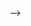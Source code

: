 <!-- ---
layout: page
permalink: /publications/
title: publications
description: publications by categories in reversed chronological order. generated by jekyll-scholar.
nav: true
nav_order: 2
---

<!-- _pages/publications.md -->

<!-- {% include bib_search.liquid %}

<div class="publications">
{% bibliography %} -->
</div> -->
